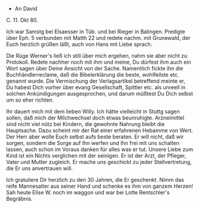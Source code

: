 + An David

 C. 11. Okt 80.

Ich war Samstg bei Elsaesser in Tüb. und bei Rieger in Balingen. Predigte über Eph. 5 verbunden mit Matth 22 und redete nachm. mit Grunewald, der Euch herzlich grüßen läßt, auch von Hans mit Liebe sprach.

Die Rüge Werner's ließ ich still über mich ergehen, nahm sie aber nicht zu Protokoll. Redete nachher noch mit ihm und meine, Du dürfest ihm auch ein Wort sagen über Deine Ansicht von der Sache. Namentlich fickte ihn die Buchhändlerreclame, daß die Bibelerklärung die beste, wohlfeilste etc. genannt wurde. Die Vermischung der Verlagsartikel betreffend meinte er, Du habest Dich vorher über evang Gesellschaft, Spittler etc. als unreell in solchen Ankündigungen ausgesprochen, und darum müßtest Du Dich selbst um so eher richten.

Ihr dauert mich mit dem lieben Willy. Ich hätte vielleicht in Stuttg sagen sollen, daß mich der Milchwechsel doch etwas beunruhigte. Arzneimittel sind nicht viel nütz bei Kindern, die gewohnte Nahrung bleibt die Hauptsache. Dazu scheint mir der Rat einer erfahrenen Hebamme von Wert. Der Herr aber wolle Euch selbst aufs beste beraten. Er will nicht, daß wir sorgen, sondern die Sorge auf Ihn werfen und Ihn frei mit uns schalten lassen, auch schon im Voraus danken für alles was er tut. Unsere Liebe zum Kind ist ein Nichts verglichen mit der seinigen. Er ist der Arzt, der Pfleger, Vater und Mutter zugleich. Er mache uns geschickt zu jeder Stellvertretung, die Er uns anvertrauen will.

Ich gratuliere Dir herzlich zu den 30 Jahren, die Er geschenkt. Nimm das reife Mannesalter aus seiner Hand und schenke es ihm von ganzem Herzen! 
Sah heute Elise W. noch im waggon und war bei Lotte Rentschler's Begräbnis. 